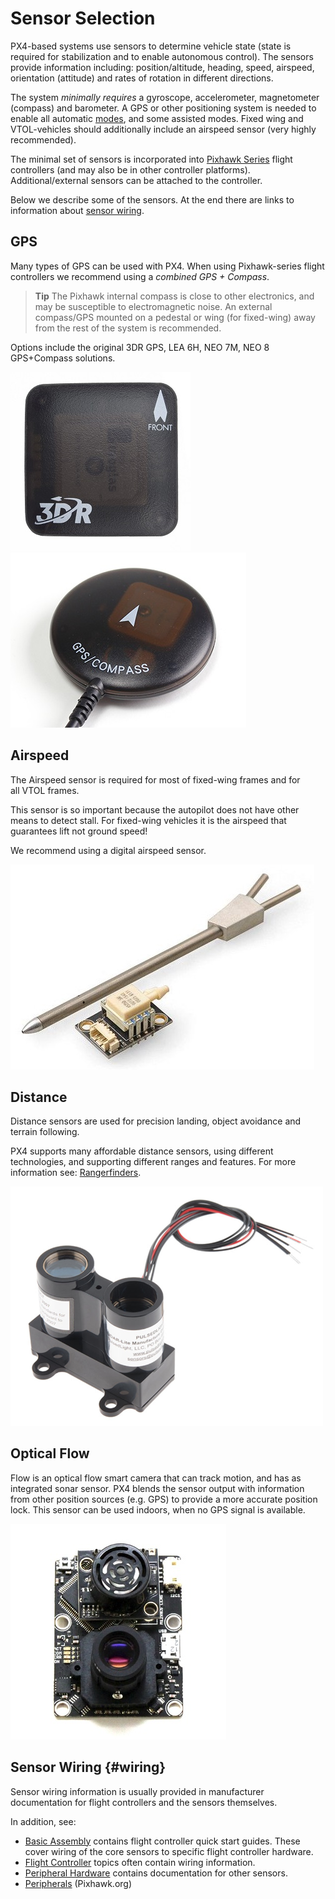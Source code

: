 # Sensor Selection

PX4-based systems use sensors to determine vehicle state (state is required for stabilization and to enable autonomous control). The sensors provide information including: position/altitude, heading, speed, airspeed, orientation (attitude) and rates of rotation in different directions.

The system *minimally requires* a gyroscope, accelerometer, magnetometer (compass) and barometer. A GPS or other positioning system is needed to enable all automatic [modes](../getting_started/flight_modes.md#categories), and some assisted modes. Fixed wing and VTOL-vehicles should additionally include an airspeed sensor (very highly recommended).

The minimal set of sensors is incorporated into [Pixhawk Series](../flight_controller/pixhawk_series.md) flight controllers (and may also be in other controller platforms). Additional/external sensors can be attached to the controller.

Below we describe some of the sensors. At the end there are links to information about [sensor wiring](#wiring).


## GPS

Many types of GPS can be used with PX4. When using Pixhawk-series flight controllers we recommend using a *combined GPS + Compass*.

> **Tip** The Pixhawk internal compass is close to other electronics, and may be susceptible to electromagnetic noise. An external compass/GPS mounted on a pedestal or wing (for fixed-wing) away from the rest of the system is recommended.

Options include the original 3DR GPS, LEA 6H, NEO 7M, NEO 8 GPS+Compass solutions.

![3DR GPS_Top](../../images/gps_3dr_top_1.jpg) 
![GPS + Compass](../../images/gps_compass.jpg)


## Airspeed

The Airspeed sensor is required for most of fixed-wing frames and for all VTOL frames.

This sensor is so important because the autopilot does not have other means to detect stall. 
For fixed-wing vehicles it is the airspeed that guarantees lift not ground speed!

We recommend using a digital airspeed sensor.

![Digital airspeed sensor](../../images/digital_airspeed_sensor.jpg)

## Distance

Distance sensors are used for precision landing, object avoidance and terrain following.

PX4 supports many affordable distance sensors, using different technologies, and supporting different ranges and features. For more information see: [Rangerfinders](../sensor/rangefinders.md).

<img src="../../images/lidar_lite_1.png" title="lidar_lite_1" width="500px" />

## Optical Flow

Flow is an optical flow smart camera that can track motion, and has as integrated sonar sensor.
PX4 blends the sensor output with information from other position sources (e.g. GPS) to provide a more accurate position lock. 
This sensor can be used indoors, when no GPS signal is available.

![px4flow-bottom](../../images/px4flow_bottom.jpg)


## Sensor Wiring {#wiring}

Sensor wiring information is usually provided in manufacturer documentation for flight controllers and the sensors themselves.

In addition, see:
* [Basic Assembly](../assembly/README.md) contains flight controller quick start guides. These cover wiring of the core sensors to specific flight controller hardware.
* [Flight Controller](../flight_controller/README.md) topics often contain wiring information.
* [Peripheral Hardware](../peripherals/README.md) contains documentation for other sensors.
* [Peripherals](https://pixhawk.org/peripherals/start) (Pixhawk.org)
